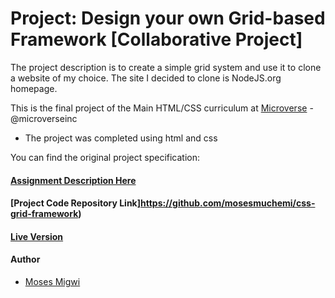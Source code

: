 # Project: Design your own Grid-based Framework [Collaborative Project]
 
The project description is to create a simple grid system and use it to clone a website of my choice. The site I decided to clone is NodeJS.org homepage.

This is the final project of the Main HTML/CSS curriculum at [Microverse](https://www.microverse.org/) - @microverseinc


* The project was completed using html and css

You can find the original project specification:

#### [Assignment Description Here](https://www.theodinproject.com/courses/html5-and-css3/lessons/design-your-own-grid-based-framework)

#### [Project Code Repository Link]https://github.com/mosesmuchemi/css-grid-framework)

#### [Live Version](#)

#### Author

* [Moses Migwi](https://github.com/mosesmuchemi)